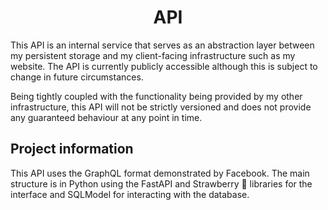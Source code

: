 <h1 align="center">API</h1>

This API is an internal service that serves as an abstraction layer between my persistent storage and my client-facing infrastructure such as my website.
The API is currently publicly accessible although this is subject to
change in future circumstances.

Being tightly coupled with the functionality being provided by my other infrastructure, 
this API will not be strictly versioned and does
not provide any guaranteed behaviour at any point in time.

## Project information

This API uses the GraphQL format demonstrated by Facebook. The main structure is in Python
using the FastAPI and Strawberry 🍓 libraries for the interface and SQLModel for interacting
with the database.

